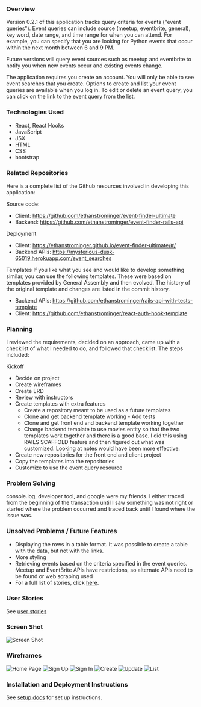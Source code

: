 ### Overview
Version 0.2.1 of this application tracks query criteria for events ("event queries").  Event queries can include source (meetup, eventbrite, general), key word, date range, and time range for when you can attend.  For example, you can specify that you are looking for Python events that occur within the next month between 6 and 9 PM.

Future versions will query event sources such as meetup and eventbrite to notify you when new events occur and existing events change.

The application requires you create an account.  You will only be able to see event searches that you create.  Options to create and list your event queries are available when you log in.  To edit or delete an event query, you can click on the link to the event query from the list.

### Technologies Used
- React, React Hooks
- JavaScript
- JSX
- HTML
- CSS
- bootstrap

### Related Repositories

Here is a complete list of the Github resources involved in developing this application:

Source code:
  - Client: https://github.com/ethanstrominger/event-finder-ultimate
  - Backend: https://github.com/ethanstrominger/event-finder-rails-api

Deployment
  - Client: https://ethanstrominger.github.io/event-finder-ultimate/#/
  - Backend APIs: https://mysterious-dusk-65019.herokuapp.com/event_searches

Templates
If you like what you see and would like to develop something similar, you can use the following templates.  These were based on templates provided by General Assembly and then evolved. The history of the original template and changes are listed in the commit history.
- Backend APIs: https://github.com/ethanstrominger/rails-api-with-tests-template
- Client: https://github.com/ethanstrominger/react-auth-hook-template

### Planning
I reviewed the requirements, decided on an approach, came up with a checklist of what I needed to do, and followed that checklist.  The steps included:

Kickoff
- Decide on project
- Create wireframes
- Create ERD
- Review with instructors
- Create templates with extra features
  -	Create a repository meant to be used as a future templates
  -	Clone and get backend template working
    	- Add tests
  - Clone and get front end and backend template working together
  - Change backend template to use movies entity so that the two templates work together and there is a good base.  I did this using RAILS SCAFFOLD feature and then figured out what was customized.  Looking at notes would have been more effective.
- Create new repositories for the front end and client project
- Copy the templates into the repositories
- Customize to use the event query resource

### Problem Solving
console.log, developer tool, and google were my friends.  I either traced from the beginning of the transaction until I saw something was not right or started where the problem occurred and traced back until I found where the issue was.

### Unsolved Problems / Future Features
- Displaying the rows in a table format.  It was possible to create a table with the data, but not with the links.
- More styling
- Retrieving events based on the criteria specified in the event queries.
  Meetup and EventBrite APIs have restrictions, so alternate APIs need to be found or web scraping used
- For a full list of stories, click [here](docs/stories.md).

### User Stories
See [user stories](docs/stories.md)

### Screen Shot
![Screen Shot](docs/screenshot.png?raw=true)

### Wireframes
![Home Page](docs/mockups/home-page-just-in-mind.png?raw=true)
![Sign Up](docs/mockups/sign-up.png?raw=true)
![Sign In](docs/mockups/sign-in.png?raw=true)
![Create](docs/mockups/create-just-in-mind.png?raw=true)
![Update](docs/mockups/update-just-in-mind.png?raw=true)
![List](docs/mockups/query-list-just-in-mind.png?raw=true)

### Installation and Deployment Instructions
See [setup docs](docs/setup.md) for set up instructions.
